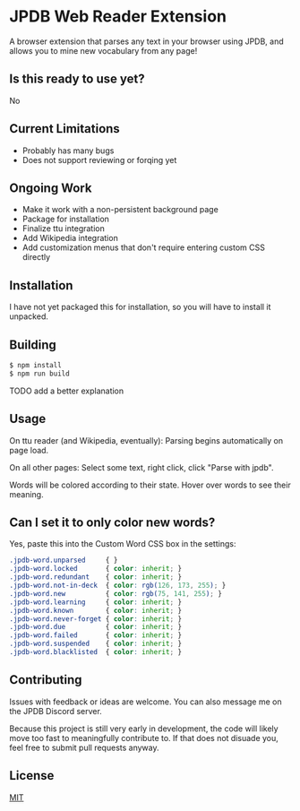 # JPDB Web Reader Extension

A browser extension that parses any text in your browser using JPDB, and allows you to mine new vocabulary from any page!

## Is this ready to use yet?

No

## Current Limitations

-   Probably has many bugs
-   Does not support reviewing or forqing yet

## Ongoing Work

-   Make it work with a non-persistent background page
-   Package for installation
-   Finalize ttu integration
-   Add Wikipedia integration
-   Add customization menus that don't require entering custom CSS directly

## Installation

I have not yet packaged this for installation, so you will have to install it unpacked.

## Building

```sh
$ npm install
$ npm run build
```

TODO add a better explanation

## Usage

On ttu reader (and Wikipedia, eventually): Parsing begins automatically on page load.

On all other pages: Select some text, right click, click "Parse with jpdb".

Words will be colored according to their state. Hover over words to see their meaning.

## Can I set it to only color new words?

Yes, paste this into the Custom Word CSS box in the settings:
```css
.jpdb-word.unparsed     { }
.jpdb-word.locked       { color: inherit; }
.jpdb-word.redundant    { color: inherit; }
.jpdb-word.not-in-deck  { color: rgb(126, 173, 255); }
.jpdb-word.new          { color: rgb(75, 141, 255); }
.jpdb-word.learning     { color: inherit; }
.jpdb-word.known        { color: inherit; }
.jpdb-word.never-forget { color: inherit; }
.jpdb-word.due          { color: inherit; }
.jpdb-word.failed       { color: inherit; }
.jpdb-word.suspended    { color: inherit; }
.jpdb-word.blacklisted  { color: inherit; }
```

## Contributing

Issues with feedback or ideas are welcome. You can also message me on the JPDB Discord server.

Because this project is still very early in development, the code will likely move too fast to meaningfully contribute to.
If that does not disuade you, feel free to submit pull requests anyway.

## License

[MIT](https://choosealicense.com/licenses/mit/)

